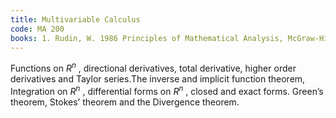 ```yaml
---
title: Multivariable Calculus
code: MA 200
books: 1. Rudin, W. 1986 Principles of Mathematical Analysis, McGraw-Hill.
---
```



Functions on $R^n$ , directional derivatives, total derivative, higher order derivatives and Taylor series.The inverse and implicit function theorem,
Integration on $R^n$ , differential forms on  $R^n$ , closed and exact forms. Green’s theorem, Stokes’ theorem and the Divergence theorem.
